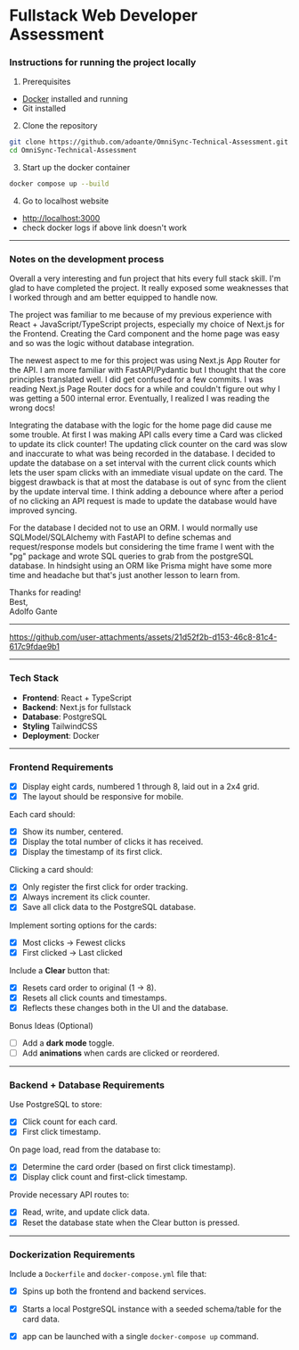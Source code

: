 # Fullstack Web Developer Assessment

### Instructions for running the project locally
1. Prerequisites
- [Docker](https://docs.docker.com/get-docker/) installed and running
- Git installed

2. Clone the repository
```bash
git clone https://github.com/adoante/OmniSync-Technical-Assessment.git
cd OmniSync-Technical-Assessment
```

3. Start up the docker container
```bash
docker compose up --build
```

4. Go to localhost website<br>
- [http://localhost:3000]()
- check docker logs if above link doesn't work
---
### Notes on the development process
Overall a very interesting and fun project that hits every full stack skill. I'm glad to have completed the project.
It really exposed some weaknesses that I worked through and am better equipped to handle now.

The project was familiar to me because of my previous experience with React + JavaScript/TypeScript projects, especially
my choice of Next.js for the Frontend. Creating the Card component and the home page was easy and so was the logic without database integration.

The newest aspect to me for this project was using Next.js App Router for the API. I am more familiar with FastAPI/Pydantic
but I thought that the core principles translated well. I did get confused for a few commits. I was reading Next.js Page Router
docs for a while and couldn't figure out why I was getting a 500 internal error. Eventually, I realized I was reading the wrong docs!

Integrating the database with the logic for the home page did cause me some trouble. At first I was making API calls every time
a Card was clicked to update its click counter! The updating click counter on the card was slow and inaccurate to what was being
recorded in the database. I decided to update the database on a set interval with the current click counts which lets the user spam
clicks with an immediate visual update on the card. The biggest drawback is that at most the database is out of sync from the client
by the update interval time. I think adding a debounce where after a period of no clicking an API request is made to update the
database would have improved syncing.

For the database I decided not to use an ORM. I would normally use SQLModel/SQLAlchemy with FastAPI to define schemas and request/response
models but considering the time frame I went with the "pg" package and wrote SQL queries to grab from the postgreSQL database.
In hindsight using an ORM like Prisma might have some more time and headache but that's just another lesson to learn from.


Thanks for reading!<br>
Best, <br>
Adolfo Gante

---
https://github.com/user-attachments/assets/21d52f2b-d153-46c8-81c4-617c9fdae9b1

---
### Tech Stack

- **Frontend**: React + TypeScript
- **Backend**: Next.js for fullstack
- **Database**: PostgreSQL
- **Styling** TailwindCSS
- **Deployment**: Docker
---
### Frontend Requirements

- [x] Display eight cards, numbered 1 through 8, laid out in a 2x4 grid.
- [x] The layout should be responsive for mobile.

Each card should:
- [x] Show its number, centered.
- [x] Display the total number of clicks it has received.
- [x] Display the timestamp of its first click.

Clicking a card should:
- [x] Only register the first click for order tracking.
- [x] Always increment its click counter.
- [x] Save all click data to the PostgreSQL database.

Implement sorting options for the cards:
- [x] Most clicks → Fewest clicks
- [x] First clicked → Last clicked

Include a **Clear** button that:
- [x] Resets card order to original (1 → 8).
- [x] Resets all click counts and timestamps.
- [x] Reflects these changes both in the UI and the database.

Bonus Ideas (Optional)
- [ ] Add a **dark mode** toggle.
- [ ] Add **animations** when cards are clicked or reordered.
---
### Backend + Database Requirements

Use PostgreSQL to store:
- [x] Click count for each card.
- [x] First click timestamp.

On page load, read from the database to:
- [x] Determine the card order (based on first click timestamp).
- [x] Display click count and first-click timestamp.

Provide necessary API routes to:
- [x] Read, write, and update click data.
- [x] Reset the database state when the Clear button is pressed.
---
### Dockerization Requirements

Include a `Dockerfile` and `docker-compose.yml` file that:
- [x] Spins up both the frontend and backend services.
- [x] Starts a local PostgreSQL instance with a seeded schema/table for the card data.
- [x] app can be launched with a single `docker-compose up` command.

